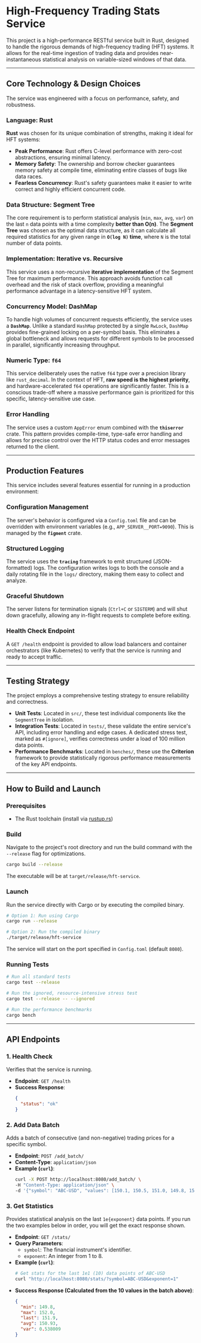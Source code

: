 # High-Frequency Trading Stats Service

This project is a high-performance RESTful service built in Rust, designed to handle the rigorous demands of high-frequency trading (HFT) systems. It allows for the real-time ingestion of trading data and provides near-instantaneous statistical analysis on variable-sized windows of that data.

-----

## Core Technology & Design Choices

The service was engineered with a focus on performance, safety, and robustness.

### Language: Rust

**Rust** was chosen for its unique combination of strengths, making it ideal for HFT systems:

  - **Peak Performance**: Rust offers C-level performance with zero-cost abstractions, ensuring minimal latency.
  - **Memory Safety**: The ownership and borrow checker guarantees memory safety at compile time, eliminating entire classes of bugs like data races.
  - **Fearless Concurrency**: Rust's safety guarantees make it easier to write correct and highly efficient concurrent code.

### Data Structure: Segment Tree

The core requirement is to perform statistical analysis (`min`, `max`, `avg`, `var`) on the last `n` data points with a time complexity **better than O(n)**. The **Segment Tree** was chosen as the optimal data structure, as it can calculate all required statistics for any given range in **`O(log N)` time**, where `N` is the total number of data points.

### Implementation: Iterative vs. Recursive

This service uses a non-recursive **iterative implementation** of the Segment Tree for maximum performance. This approach avoids function call overhead and the risk of stack overflow, providing a meaningful performance advantage in a latency-sensitive HFT system.

### Concurrency Model: DashMap

To handle high volumes of concurrent requests efficiently, the service uses a **`DashMap`**. Unlike a standard `HashMap` protected by a single `RwLock`, `DashMap` provides fine-grained locking on a per-symbol basis. This eliminates a global bottleneck and allows requests for different symbols to be processed in parallel, significantly increasing throughput.

### Numeric Type: `f64`

This service deliberately uses the native `f64` type over a precision library like `rust_decimal`. In the context of HFT, **raw speed is the highest priority**, and hardware-accelerated `f64` operations are significantly faster. This is a conscious trade-off where a massive performance gain is prioritized for this specific, latency-sensitive use case.

### Error Handling

The service uses a custom `AppError` enum combined with the **`thiserror`** crate. This pattern provides compile-time, type-safe error handling and allows for precise control over the HTTP status codes and error messages returned to the client.

-----

## Production Features

This service includes several features essential for running in a production environment:

### Configuration Management

The server's behavior is configured via a `Config.toml` file and can be overridden with environment variables (e.g., `APP_SERVER__PORT=9090`). This is managed by the **`figment`** crate.

### Structured Logging

The service uses the **`tracing`** framework to emit structured (JSON-formatted) logs. The configuration writes logs to both the console and a daily rotating file in the `logs/` directory, making them easy to collect and analyze.

### Graceful Shutdown

The server listens for termination signals (`Ctrl+C` or `SIGTERM`) and will shut down gracefully, allowing any in-flight requests to complete before exiting.

### Health Check Endpoint

A `GET /health` endpoint is provided to allow load balancers and container orchestrators (like Kubernetes) to verify that the service is running and ready to accept traffic.

-----

## Testing Strategy

The project employs a comprehensive testing strategy to ensure reliability and correctness.

  - **Unit Tests**: Located in `src/`, these test individual components like the `SegmentTree` in isolation.
  - **Integration Tests**: Located in `tests/`, these validate the entire service's API, including error handling and edge cases. A dedicated stress test, marked as `#[ignore]`, verifies correctness under a load of 100 million data points.
  - **Performance Benchmarks**: Located in `benches/`, these use the **Criterion** framework to provide statistically rigorous performance measurements of the key API endpoints.

-----

## How to Build and Launch

### Prerequisites

  - The Rust toolchain (install via [rustup.rs](https://rustup.rs/))

### Build

Navigate to the project's root directory and run the build command with the `--release` flag for optimizations.

```sh
cargo build --release
```

The executable will be at `target/release/hft-service`.

### Launch

Run the service directly with Cargo or by executing the compiled binary.

```sh
# Option 1: Run using Cargo
cargo run --release

# Option 2: Run the compiled binary
./target/release/hft-service
```

The service will start on the port specified in `Config.toml` (default `8080`).

### Running Tests

```sh
# Run all standard tests
cargo test --release

# Run the ignored, resource-intensive stress test
cargo test --release -- --ignored

# Run the performance benchmarks
cargo bench
```

-----

## API Endpoints

### 1\. Health Check

Verifies that the service is running.

  - **Endpoint**: `GET /health`
  - **Success Response**:
    ```json
    {
      "status": "ok"
    }
    ```

### 2\. Add Data Batch

Adds a batch of consecutive (and non-negative) trading prices for a specific symbol.

  - **Endpoint**: `POST /add_batch/`
  - **Content-Type**: `application/json`
  - **Example (`curl`)**:
    ```sh
    curl -X POST http://localhost:8080/add_batch/ \
    -H "Content-Type: application/json" \
    -d '{"symbol": "ABC-USD", "values": [150.1, 150.5, 151.0, 149.8, 150.2, 151.1, 151.2, 152.0, 151.5, 151.9]}'
    ```

### 3\. Get Statistics

Provides statistical analysis on the last `1e{exponent}` data points. If you run the two examples below in order, you will get the exact response shown.

  - **Endpoint**: `GET /stats/`
  - **Query Parameters**:
      - `symbol`: The financial instrument's identifier.
      - `exponent`: An integer from 1 to 8.
  - **Example (`curl`)**:
    ```sh
    # Get stats for the last 1e1 (10) data points of ABC-USD
    curl "http://localhost:8080/stats/?symbol=ABC-USD&exponent=1"
    ```
  - **Success Response (Calculated from the 10 values in the batch above)**:
    ```json
    {
      "min": 149.8,
      "max": 152.0,
      "last": 151.9,
      "avg": 150.93,
      "var": 0.538009
    }
    ```
